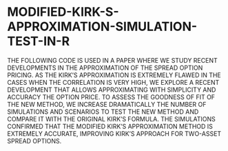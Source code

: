 # MODIFIED-KIRK-S-APPROXIMATION-SIMULATION-TEST-IN-R
THE FOLLOWING CODE IS USED IN A PAPER WHERE WE STUDY RECENT DEVELOPMENTS IN THE APPROXIMATION OF THE SPREAD OPTION PRICING. AS THE KIRK’S APPROXIMATION IS EXTREMELY FLAWED IN THE CASES WHEN THE CORRELATION IS VERY HIGH, WE EXPLORE A RECENT DEVELOPMENT THAT ALLOWS APPROXIMATING WITH SIMPLICITY AND ACCURACY THE OPTION PRICE. TO ASSESS THE GOODNESS OF FIT OF THE NEW METHOD, WE INCREASE DRAMATICALLY THE NUMBER OF SIMULATIONS AND SCENARIOS TO TEST THE NEW METHOD AND COMPARE IT WITH THE ORIGINAL KIRK’S FORMULA. THE SIMULATIONS CONFIRMED THAT THE MODIFIED KIRK’S APPROXIMATION METHOD IS EXTREMELY ACCURATE, IMPROVING KIRK’S APPROACH FOR TWO-ASSET SPREAD OPTIONS.
